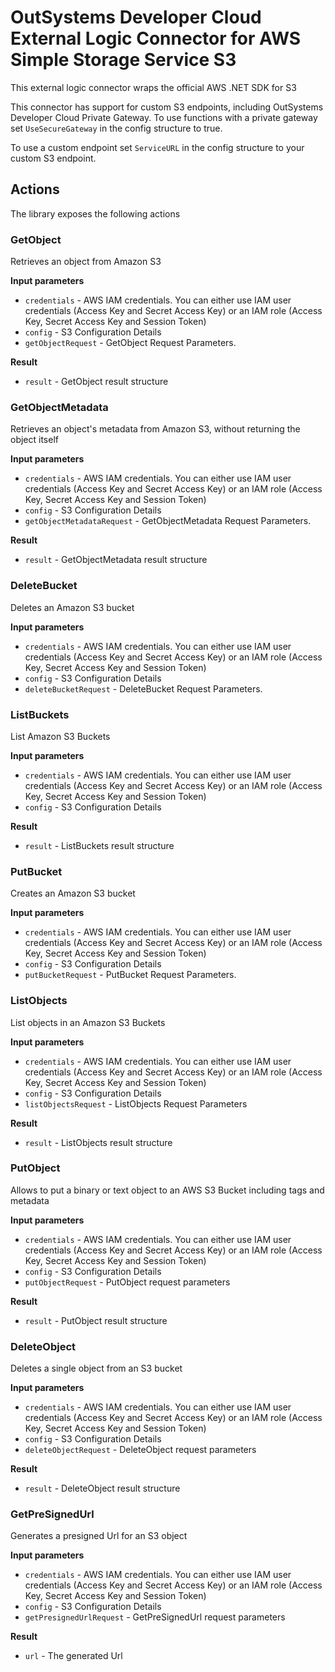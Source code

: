 # OutSystems Developer Cloud External Logic Connector for AWS Simple Storage Service S3

This external logic connector wraps the official AWS .NET SDK for S3

This connector has support for custom S3 endpoints, including OutSystems Developer Cloud Private Gateway. To use functions
with a private gateway set `UseSecureGateway` in the config structure to true.

To use a custom endpoint set `ServiceURL` in the config structure to your custom S3 endpoint.


## Actions
The library exposes the following actions

### GetObject

Retrieves an object from Amazon S3

**Input parameters**

* `credentials` - AWS IAM credentials. You can either use IAM user credentials (Access Key and Secret Access Key) or an IAM role (Access Key, Secret Access Key and Session Token)
* `config` - S3 Configuration Details
* `getObjectRequest` - GetObject Request Parameters.

**Result**

* `result` - GetObject result structure

### GetObjectMetadata

Retrieves an object's metadata from Amazon S3, without returning the object itself

**Input parameters**

* `credentials` - AWS IAM credentials. You can either use IAM user credentials (Access Key and Secret Access Key) or an IAM role (Access Key, Secret Access Key and Session Token)
* `config` - S3 Configuration Details
* `getObjectMetadataRequest` - GetObjectMetadata Request Parameters.

**Result**

* `result` - GetObjectMetadata result structure

### DeleteBucket

Deletes an Amazon S3 bucket

**Input parameters**

* `credentials` - AWS IAM credentials. You can either use IAM user credentials (Access Key and Secret Access Key) or an IAM role (Access Key, Secret Access Key and Session Token)
* `config` - S3 Configuration Details
* `deleteBucketRequest` - DeleteBucket Request Parameters.

### ListBuckets

List Amazon S3 Buckets

**Input parameters**

* `credentials` - AWS IAM credentials. You can either use IAM user credentials (Access Key and Secret Access Key) or an IAM role (Access Key, Secret Access Key and Session Token)
* `config` - S3 Configuration Details

**Result**

* `result` - ListBuckets result structure

### PutBucket

Creates an Amazon S3 bucket

**Input parameters**

* `credentials` - AWS IAM credentials. You can either use IAM user credentials (Access Key and Secret Access Key) or an IAM role (Access Key, Secret Access Key and Session Token)
* `config` - S3 Configuration Details
* `putBucketRequest` - PutBucket Request Parameters.

### ListObjects

List objects in an Amazon S3 Buckets

**Input parameters**

* `credentials` - AWS IAM credentials. You can either use IAM user credentials (Access Key and Secret Access Key) or an IAM role (Access Key, Secret Access Key and Session Token)
* `config` - S3 Configuration Details
* `listObjectsRequest` - ListObjects Request Parameters

**Result**

* `result` - ListObjects result structure

### PutObject

Allows to put a binary or text object to an AWS S3 Bucket including tags and metadata

**Input parameters**

* `credentials` - AWS IAM credentials. You can either use IAM user credentials (Access Key and Secret Access Key) or an IAM role (Access Key, Secret Access Key and Session Token)
* `config` - S3 Configuration Details
* `putObjectRequest` - PutObject request parameters

**Result**

* `result` - PutObject result structure

### DeleteObject

Deletes a single object from an S3 bucket

**Input parameters**

* `credentials` - AWS IAM credentials. You can either use IAM user credentials (Access Key and Secret Access Key) or an IAM role (Access Key, Secret Access Key and Session Token)
* `config` - S3 Configuration Details
* `deleteObjectRequest` - DeleteObject request parameters

**Result**

* `result` - DeleteObject result structure

### GetPreSignedUrl

Generates a presigned Url for an S3 object

**Input parameters**

* `credentials` - AWS IAM credentials. You can either use IAM user credentials (Access Key and Secret Access Key) or an IAM role (Access Key, Secret Access Key and Session Token)
* `config` - S3 Configuration Details
* `getPresignedUrlRequest` - GetPreSignedUrl request parameters

**Result**

* `url` - The generated Url